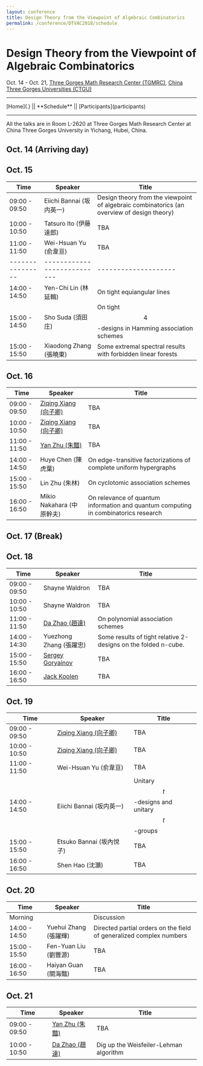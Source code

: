 ```yaml
---
layout: conference
title: Design Theory from the Viewpoint of Algebraic Combinatorics
permalink: /conference/DTVAC2018/schedule
---
```


# Design Theory from the Viewpoint of Algebraic Combinatorics

Oct. 14 - Oct. 21, [Three Gorges Math Research Center (TGMRC)](http://mathcenter.ctgu.edu.cn/), [China Three Gorges Universities (CTGU)](http://www.ctgu.edu.cn/)

<hr />
[Home](.) || **Schedule** || [Participants](participants)
<hr />

All the talks are in Room L-2620 at Three Gorges Math Research Center at China Three Gorges University in Yichang, Hubei, China. 

## Oct. 14 (Arriving day)

## Oct. 15

Time             | Speaker                     | Title
---------------- | --------------------------- | --------------------
09:00 - 09:50    | Eiichi Bannai (坂内英一)    | Design theory from the viewpoint of algebraic combinatorics (an overview of design theory)
10:00 - 10:50    | Tatsuro Ito (伊藤達郎)      | TBA
11:00 - 11:50    | Wei-Hsuan Yu (俞韋亘)       | TBA
---------------- | --------------------------- | --------------------
14:00 - 14:50    | Yen-Chi Lin (林延輯)        | On tight equiangular lines
15:00 - 14:50    | Sho Suda (須田庄)           | On tight $$4$$-designs in Hamming association schemes
15:00 - 15:50    | Xiaodong Zhang (張曉東)     | Some extremal spectral results with forbidden linear forests

## Oct. 16

Time             | Speaker                     | Title
---------------- | --------------------------- | --------------------
09:00 - 09:50    | [Ziqing Xiang (向子卿)](http://ziqing.org/)       | TBA
10:00 - 10:50    | [Ziqing Xiang (向子卿)](http://ziqing.org/)       | TBA
11:00 - 11:50    | [Yan Zhu (朱豔)](http://yanzhu.org/)              | TBA
14:00 - 14:50    | Huye Chen (陳虎葉)          | On edge-transitive factorizations of complete uniform hypergraphs
15:00 - 15:50    | Lin Zhu (朱林)              | On cyclotomic association schemes
16:00 - 16:50    | Mikio Nakahara (中原幹夫)   | On relevance of quantum information and quantum computing in combinatorics research

## Oct. 17 (Break)

## Oct. 18

Time             | Speaker                     | Title
---------------- | --------------------------- | --------------------
09:00 - 09:50    | Shayne Waldron              | TBA
10:00 - 10:50    | Shayne Waldron              | TBA
11:00 - 11:50    | [Da Zhao (趙達)](http://zhaoda.org/)              | On polynomial association schemes
14:00 - 14:30    | Yuezhong Zhang (張躍忠)     | Some results of tight relative 2-designs on the folded n-cube.
15:00 - 15:50    | [Sergey Goryainov](http://www.math.sjtu.edu.cn/faculty/postdocs/Goryainov/index.html)            | TBA
16:00 - 16:50    | [Jack Koolen](http://staff.ustc.edu.cn/~koolen/)                 | TBA

## Oct. 19

Time             | Speaker                     | Title
---------------- | --------------------------- | --------------------
09:00 - 09:50    | [Ziqing Xiang (向子卿)](http://ziqing.org/)       | TBA
10:00 - 10:50    | [Ziqing Xiang (向子卿)](http://ziqing.org/)       | TBA
11:00 - 11:50    | Wei-Hsuan Yu (俞韋亘)       | TBA
14:00 - 14:50    | Eiichi Bannai (坂内英一)    | Unitary $$t$$-designs and unitary $$t$$-groups
15:00 - 15:50    | Etsuko Bannai (坂內悅子)    | TBA
16:00 - 16:50    | Shen Hao (沈灝)             | TBA

## Oct. 20

Time             | Speaker                     | Title
---------------- | --------------------------- | --------------------
Morning          |                             | Discussion
14:00 - 14:50    | Yuehui Zhang (張躍輝)       | Directed partial orders on the field of generalized complex numbers
15:00 - 15:50    | Fen-Yuan Liu (劉豐源)       | TBA
16:00 - 16:50    | Haiyan Guan (關海豔)        | TBA

## Oct. 21

Time             | Speaker                     | Title
---------------- | --------------------------- | --------------------
09:00 - 09:50    | [Yan Zhu (朱豔)](http://yanzhu.org/)              | TBA
10:00 - 10:50    | [Da Zhao (趙達)](http://zhaoda.org/)              | Dig up the Weisfeiler-Lehman algorithm
